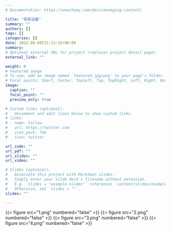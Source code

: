 ```yaml
---
# Documentation: https://wowchemy.com/docs/managing-content/

title: "现有设备"
summary: ""
authors: []
tags: []
categories: []
date: 2022-06-04T21:13:32+08:00
summary:
# Optional external URL for project (replaces project detail page).
external_link: ""

weight: 0
# Featured image
# To use, add an image named `featured.jpg/png` to your page's folder.
# Focal points: Smart, Center, TopLeft, Top, TopRight, Left, Right, BottomLeft, Bottom, BottomRight.
image:
  caption: ""
  focal_point: ""
  preview_only: true

# Custom links (optional).
#   Uncomment and edit lines below to show custom links.
# links:
# - name: Follow
#   url: https://twitter.com
#   icon_pack: fab
#   icon: twitter

url_code: ""
url_pdf: ""
url_slides: ""
url_video: ""

# Slides (optional).
#   Associate this project with Markdown slides.
#   Simply enter your slide deck's filename without extension.
#   E.g. `slides = "example-slides"` references `content/slides/example-slides.md`.
#   Otherwise, set `slides = ""`.
slides: ""

---
```

{{< figure src="1.png"  numbered="false" >}}
{{< figure src="2.png"  numbered="false" >}}
{{< figure src="3.png"  numbered="false" >}}
{{< figure src="4.png"  numbered="false" >}}
